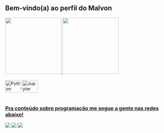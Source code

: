 ## Bem-vindo(a) ao perfil do Malvon

 <div>
  <a href="https://github.com/Malvon">
  <img height="180em" src="https://github-readme-stats.vercel.app/api?username=Malvon&show_icons=true&theme=dark&include_all_commits=true&count_private=true"/>
  <img height="180em" src="https://github-readme-stats.vercel.app/api/top-langs/?username=Malvon&layout=compact&langs_count=6&theme=dark"/>
</div>
<div style="display: inline_block"><br>
  <img align="center" alt="Python" height="40" width="50" 
src="https://cdn.jsdelivr.net/gh/devicons/devicon/icons/python/python-original.svg">
  <img align="center" alt="Jupyter" height="40" width="50" 
src="https://cdn.jsdelivr.net/gh/devicons/devicon/icons/jupyter/jupyter-original.svg">
</div>
 
 <br>
 
  ### Pra conteúdo sobre programação me segue a gente nas redes abaixo!
 
<div> 
  
  <a href="https://instagram.com/malvon_s" target="_blank"><img src="https://img.shields.io/badge/-Instagram-%23E4405F?style=for-the-badge&logo=instagram&logoColor=white" target="_blank"></a>
  <a href = "mailto:mauro21vieira@gmail.com"><img src="https://img.shields.io/badge/-Gmail-%23333?style=for-the-badge&logo=gmail&logoColor=white" target="_blank"></a>
  <a href="linkedin.com/in/maurovieirapesente" target="_blank"><img src="https://img.shields.io/badge/-LinkedIn-%230077B5?style=for-the-badge&logo=linkedin&logoColor=white" target="_blank"></a> 
  <script src="https://platform.linkedin.com/badges/js/profile.js" async defer type="text/javascript"></script>
 
</div>

